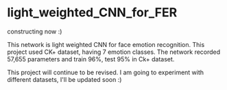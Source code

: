 # light_weighted_CNN_for_FER

constructing now :)

This network is light weighted CNN for face emotion recognition.
This project used CK+ dataset, having 7 emotion classes.
The network recorded 57,655 parameters and train 96%, test 95% in Ck+ dataset.

This project will continue to be revised.
I am going to experiment with different datasets, I'll be updated soon :)
